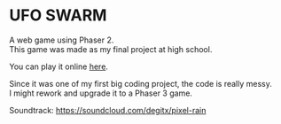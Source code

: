 # UFO SWARM
A web game using Phaser 2.  
This game was made as my final project at high school.  

You can play it online [here](https://patrickmargot.github.io/ufo-swarm/).  

Since it was one of my first big coding project, the code is really messy.  
I might rework and upgrade it to a Phaser 3 game.  

Soundtrack: https://soundcloud.com/degitx/pixel-rain
